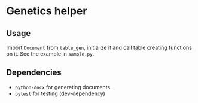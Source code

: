 # Genetics helper

## Usage

Import `Document` from `table_gen`, initialize it and call table creating functions on it. See the example in `sample.py`.

## Dependencies

- `python-docx` for generating documents.
- `pytest` for testing (dev-dependency)

